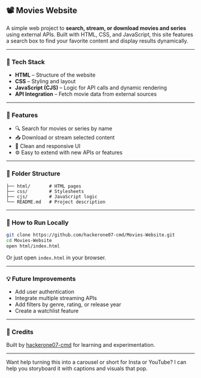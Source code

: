 
## 📽️ Movies Website

A simple web project to **search, stream, or download movies and series** using external APIs. Built with HTML, CSS, and JavaScript, this site features a search box to find your favorite content and display results dynamically.

---

### 🧰 Tech Stack

- **HTML** – Structure of the website  
- **CSS** – Styling and layout  
- **JavaScript (CJS)** – Logic for API calls and dynamic rendering  
- **API Integration** – Fetch movie data from external sources

---

### 🚀 Features

- 🔍 Search for movies or series by name  
- 📥 Download or stream selected content  
- 🎨 Clean and responsive UI  
- ⚙️ Easy to extend with new APIs or features

---

### 📁 Folder Structure

```
├── html/       # HTML pages
├── css/        # Stylesheets
├── cjs/        # JavaScript logic
└── README.md   # Project description
```

---

### 🧪 How to Run Locally

```bash
git clone https://github.com/hackerone07-cmd/Movies-Website.git
cd Movies-Website
open html/index.html
```

Or just open `index.html` in your browser.

---

### 💡 Future Improvements

- Add user authentication  
- Integrate multiple streaming APIs  
- Add filters by genre, rating, or release year  
- Create a watchlist feature

---

### 🙌 Credits

Built by [hackerone07-cmd](https://github.com/hackerone07-cmd) for learning and experimentation.

---

Want help turning this into a carousel or short for Insta or YouTube? I can help you storyboard it with captions and visuals that pop.
